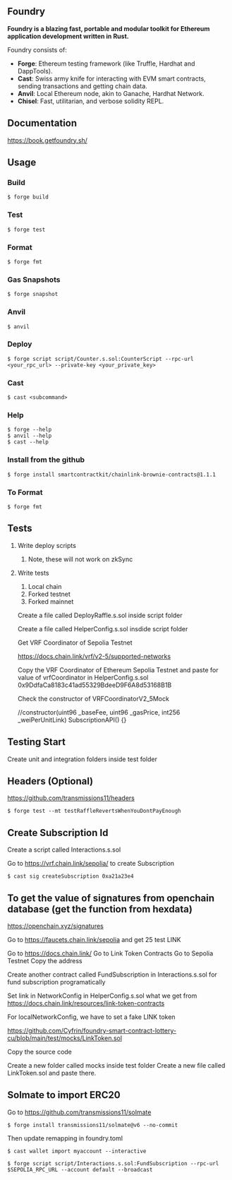 ## Foundry

**Foundry is a blazing fast, portable and modular toolkit for Ethereum application development written in Rust.**

Foundry consists of:

-   **Forge**: Ethereum testing framework (like Truffle, Hardhat and DappTools).
-   **Cast**: Swiss army knife for interacting with EVM smart contracts, sending transactions and getting chain data.
-   **Anvil**: Local Ethereum node, akin to Ganache, Hardhat Network.
-   **Chisel**: Fast, utilitarian, and verbose solidity REPL.

## Documentation

https://book.getfoundry.sh/

## Usage

### Build

```shell
$ forge build
```

### Test

```shell
$ forge test
```

### Format

```shell
$ forge fmt
```

### Gas Snapshots

```shell
$ forge snapshot
```

### Anvil

```shell
$ anvil
```

### Deploy

```shell
$ forge script script/Counter.s.sol:CounterScript --rpc-url <your_rpc_url> --private-key <your_private_key>
```

### Cast

```shell
$ cast <subcommand>
```

### Help

```shell
$ forge --help
$ anvil --help
$ cast --help
```

### Install from the github

```shell
$ forge install smartcontractkit/chainlink-brownie-contracts@1.1.1
```

### To Format 

```shell
$ forge fmt
```
## Tests

1. Write deploy scripts
    1. Note, these will not work on zkSync
2. Write tests
    1. Local chain
    2. Forked testnet
    3. Forked mainnet

    Create a file called DeployRaffle.s.sol inside script folder

    Create a file called HelperConfig.s.sol insdide script folder

    Get VRF Coordinator of Sepolia Testnet

    https://docs.chain.link/vrf/v2-5/supported-networks

    Copy the VRF Coordinator of Ethereum Sepolia Testnet and paste for value of vrfCoordinator
    in HelperConfig.s.sol
    0x9DdfaCa8183c41ad55329BdeeD9F6A8d53168B1B

    Check the constructor of VRFCoordinatorV2_5Mock

    //constructor(uint96 _baseFee, uint96 _gasPrice, int256 _weiPerUnitLink) SubscriptionAPI() {}

## Testing Start

Create unit and integration folders inside test folder

## Headers (Optional)

https://github.com/transmissions11/headers

```shell
$ forge test --mt testRaffleRevertsWhenYouDontPayEnough
```

## Create Subscription Id
Create a script called Interactions.s.sol

Go to https://vrf.chain.link/sepolia/ to create Subscription

```shell
$ cast sig createSubscription 0xa21a23e4
```

## To get the value of signatures from openchain database (get the function from hexdata)
https://openchain.xyz/signatures

Go to https://faucets.chain.link/sepolia and get 25 test LINK

Go to https://docs.chain.link/
Go to Link Token Contracts
Go to Sepolia Testnet
Copy the address

Create another contract called FundSubscription in Interactions.s.sol for fund subscription programatically

Set link in NetworkConfig in HelperConfig.s.sol what we get from https://docs.chain.link/resources/link-token-contracts

For localNetworkConfig, we have to set a fake LINK token

https://github.com/Cyfrin/foundry-smart-contract-lottery-cu/blob/main/test/mocks/LinkToken.sol

Copy the source code

Create a new folder called mocks inside test folder
Create a new file called LinkToken.sol and paste there.

## Solmate to import ERC20 

Go to https://github.com/transmissions11/solmate

```shell
$ forge install transmissions11/solmate@v6 --no-commit
```

Then update remapping in foundry.toml

```shell
$ cast wallet import myaccount --interactive
```

```shell
$ forge script script/Interactions.s.sol:FundSubscription --rpc-url $SEPOLIA_RPC_URL --account default --broadcast
```





